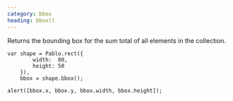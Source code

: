 ```yaml
---
category: bbox
heading: bbox()
---
```


Returns the bounding box for the sum total of all elements in the collection.

    var shape = Pablo.rect({
            width:  80,
            height: 50
        }),
        bbox = shape.bbox();

    alert([bbox.x, bbox.y, bbox.width, bbox.height]);
